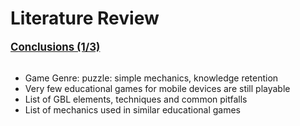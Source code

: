 # Literature Review
<p class='slide-subtitle'>Conclusions (1/3)</p>

<div class='section-wrapper'>
  <div class='text-wrapper'>
    <ul>
      <li>Game Genre: puzzle: simple mechanics, knowledge retention</li>
      <li>Very few educational games for mobile devices are still playable</li>
      <li>List of GBL elements, techniques and common pitfalls</li>
      <li>List of mechanics used in similar educational games</li>
    </ul>
  </div>
  <!-- TODO: Add image of educational games per genre -->
</div>

<style>
  p {
    font-weight: bold;
    font-size: larger;
    text-decoration: underline;
  }

  .section-wrapper {
    display: flex;
    flex-direction: row;
    justify-content: start;
  }
</style>
